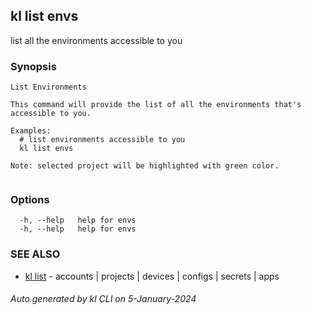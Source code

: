## kl list envs

list all the environments accessible to you

### Synopsis

```
List Environments

This command will provide the list of all the environments that's accessible to you. 

Examples:
  # list environments accessible to you
  kl list envs

Note: selected project will be highlighted with green color.


```

### Options

```
  -h, --help   help for envs
  -h, --help   help for envs
```

### SEE ALSO

* [kl list](kl_list.md)  - accounts | projects | devices | configs | secrets | apps

###### Auto generated by kl CLI on 5-January-2024

